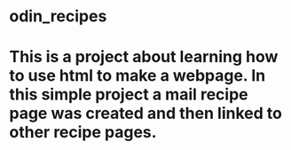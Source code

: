 # odin_recipes
# This is a project about learning how to use html to make a webpage. In this simple project a mail recipe page was created and then linked to other recipe pages.